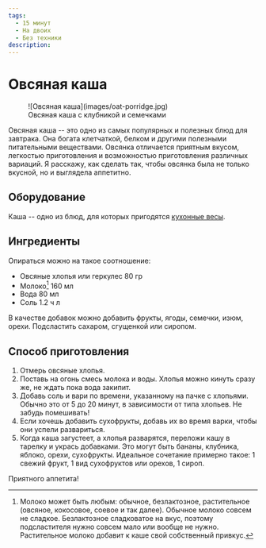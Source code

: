```yaml
---
tags:
  - 15 минут
  - На двоих
  - Без техники
description:
---
```

# Овсяная каша

<figure markdown="span">
  ![Овсяная каша](images/oat-porridge.jpg)
  <figcaption>Овсяная каша с клубникой и семечками</figcaption>
</figure>

Овсяная каша -- это одно из самых популярных и полезных блюд для завтрака. Она богата клетчаткой, белком и другими полезными питательными веществами. Овсянка отличается приятным вкусом, легкостью приготовления и возможностью приготовления различных вариаций. Я расскажу, как сделать так, чтобы овсянка была не только вкусной, но и выглядела аппетитно.

## Оборудование

Каша -- одно из блюд, для которых пригодятся [кухонные весы](../blog/posts/kitchen-equipment.md#кухонные-весы).

## Ингредиенты

Опираться можно на такое соотношение:

- Овсяные хлопья или геркулес 80 гр
- Молоко[^1] 160 мл
- Вода 80 мл
- Соль 1.2 ч л

В качестве добавок можно добавить фрукты, ягоды, семечки, изюм, орехи. Подсластить сахаром, сгущенкой или сиропом.

## Способ приготовления

1. Отмерь овсяные хлопья.
1. Поставь на огонь смесь молока и воды. Хлопья можно кинуть сразу же, не ждать пока вода закипит.
1. Добавь соль и вари по времени, указанному на пачке с хлопьями. Обычно это от 5 до 20 минут, в зависимости от типа хлопьев. Не забудь помешивать!
1. Если хочешь добавить сухофрукты, добавь их во время варки, чтобы они успели развариться. 
1. Когда каша загустеет, а хлопья разварятся, переложи кашу в тарелку и укрась добавками. Это могут быть бананы, клубника, яблоко, орехи, сухофрукты. Идеальное сочетание примерно такое: 1 свежий фрукт, 1 вид сухофруктов или орехов, 1 сироп.

Приятного аппетита!

[^1]: Молоко может быть любым: обычное, безлактозное, растительное (овсяное, кокосовое, соевое и так далее). Обычное молоко совсем не сладкое. Безлактозное сладковатое на вкус, поэтому подсластителя нужно совсем мало или вообще не нужно. Растительное молоко добавит к каше свой собственный привкус.